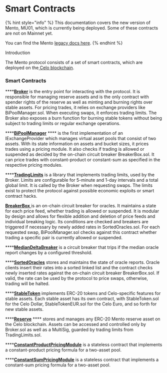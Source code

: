 # Smart Contracts

{% hint style="info" %}
This documentation covers the new version of Mento, MU01, which is currently being deployed. Some of these contracts are not on Mainnet yet.&#x20;

You can find the Mento [legacy docs here](https://docs.mento.org/legacy).&#x20;
{% endhint %}

Introduction

The Mento protocol consists of a set of smart contracts, which are deployed on the[ Celo blockchain](https://celo.org/).

### Smart Contracts

****[**Broker**](broker/) is the entry point for interacting with the protocol. It is responsible for managing reserve assets and is the only contract with spender rights of the reserve as well as minting and burning rights over stable assets. For pricing trades, it relies on exchange providers like BiPoolManager.sol. When executing swaps, it enforces trading limits. The Broker also exposes a burn function for burning stable tokens without being subject to trading limits or regular exchange operations.

****[**BiPoolManager**](iexchangeprovider/bipoolmanager/) **** is the first implementation of an IExchangeProvider which manages virtual asset pools that consist of two assets. With its state information on assets and bucket sizes, it prices trades using a pricing module. It also checks if trading is allowed or suspended as decided by the on-chain circuit breaker BreakerBox.sol. It can price trades with constant-product or constant-sum as specified in the respective pricing modules.

****[**TradingLimits**](broker/tradinglimits.md) is a library that implements trading limits, used by the Broker. Limits are configurable for 5-minute and 1-day intervals and a total global limit. It is called by the Broker when requesting swaps. The limits exist to protect the protocol against possible economic exploits or smart contract hacks.

****[**BreakerBox**](breakerbox/)****[ ](breakerbox/)is an on-chain circuit breaker for oracles. It maintains a state for each price feed, whether trading is allowed or suspended. It is modular by design and allows for flexible addition and deletion of price feeds and individual breaking logic. Its conditions are checked and breakers are triggered if necessary by newly added rates in SortedOracles.sol. For each requested swap, BiPoolManager.sol checks against this contract whether trading a specific pair is currently allowed or suspended.

****[**MedianDeltaBreaker**](breakerbox/mediandeltabreaker.md) is a circuit breaker that trips if the median oracle report changes by a configured threshold.

****[**SortedOracles**](sortedoracles.md) stores and maintains the state of oracle reports. Oracle clients insert their rates into a sorted linked list and the contract checks newly inserted rates against the on-chain circuit breaker BreakerBox.sol. If valid, the rate can be used by the protocol to price swaps, otherwise, trading will be halted.

****[**StableToken**](stabletoken.md) implements ERC-20 tokens and Celo-specific features for stable assets. Each stable asset has its own contract, with StableToken.sol for the Celo Dollar, StableTokenEUR.sol for the Celo Euro, and so forth for new stable assets.

****[**Reserve**](reserve.md) **** stores and manages any ERC-20 Mento reserve asset on the Celo blockchain. Assets can be accessed and controlled only by Broker.sol as well as a MultiSig, guarded by trading limits from TradingLimits.sol.

****[**ConstantProductPricingModule**](iexchangeprovider/bipoolmanager/constantproductpricingmodule.md) is a stateless contract that implements a constant-product pricing formula for a two-asset pool.

****[**ConstantSumPricingModule**](iexchangeprovider/bipoolmanager/constantsumpricingmodule.md) is a stateless contract that implements a constant-sum pricing formula for a two-asset pool.
